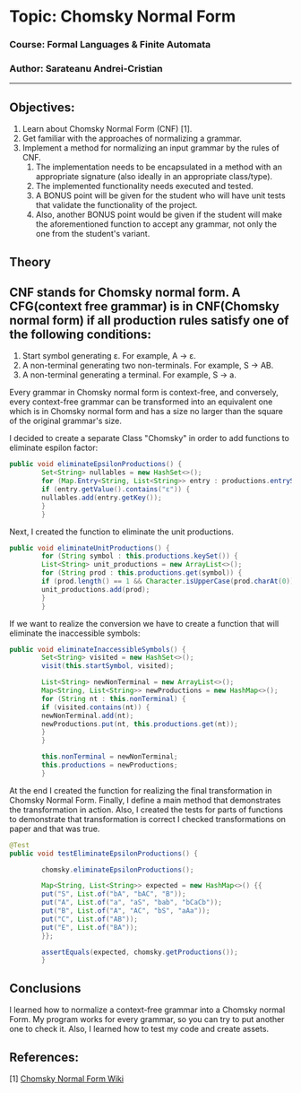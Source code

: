 # Topic: Chomsky Normal Form

### Course: Formal Languages & Finite Automata
### Author: Sarateanu Andrei-Cristian

---


## Objectives:
1. Learn about Chomsky Normal Form (CNF) [1].
2. Get familiar with the approaches of normalizing a grammar.
3. Implement a method for normalizing an input grammar by the rules of CNF.
    1. The implementation needs to be encapsulated in a method with an appropriate signature (also ideally in an appropriate class/type).
    2. The implemented functionality needs executed and tested.
    3. A BONUS point will be given for the student who will have unit tests that validate the functionality of the project.
    4. Also, another BONUS point would be given if the student will make the aforementioned function to accept any grammar, not only the one from the student's variant.

## Theory
## CNF stands for Chomsky normal form. A CFG(context free grammar) is in CNF(Chomsky normal form) if all production rules satisfy one of the following conditions:
1) Start symbol generating ε. For example, A → ε.
2) A non-terminal generating two non-terminals. For example, S → AB.
3) A non-terminal generating a terminal. For example, S → a.

Every grammar in Chomsky normal form is context-free, and conversely, every context-free grammar can be transformed into an equivalent one which is in Chomsky normal form and has a size no larger than the square of the original grammar's size.

I decided to create a separate Class "Chomsky" in order to add functions to eliminate espilon factor:

```java
public void eliminateEpsilonProductions() {
        Set<String> nullables = new HashSet<>();
        for (Map.Entry<String, List<String>> entry : productions.entrySet()) {
        if (entry.getValue().contains("ε")) {
        nullables.add(entry.getKey());
        }
        }
```

Next, I created the function to eliminate the unit productions.

```java
public void eliminateUnitProductions() {
        for (String symbol : this.productions.keySet()) {
        List<String> unit_productions = new ArrayList<>();
        for (String prod : this.productions.get(symbol)) {
        if (prod.length() == 1 && Character.isUpperCase(prod.charAt(0))) {
        unit_productions.add(prod);
        }
        }
```

If we want to realize the conversion we have to create a function that will eliminate the inaccessible symbols:

```java
public void eliminateInaccessibleSymbols() {
        Set<String> visited = new HashSet<>();
        visit(this.startSymbol, visited);

        List<String> newNonTerminal = new ArrayList<>();
        Map<String, List<String>> newProductions = new HashMap<>();
        for (String nt : this.nonTerminal) {
        if (visited.contains(nt)) {
        newNonTerminal.add(nt);
        newProductions.put(nt, this.productions.get(nt));
        }
        }

        this.nonTerminal = newNonTerminal;
        this.productions = newProductions;
        }
```

At the end I created the function for realizing the final transformation in Chomsky Normal Form.
Finally, I define a main method that demonstrates the transformation in action. Also, I created the tests for parts of functions to demonstrate that transformation is correct 
I checked transformations on paper and that was true.

```java
@Test
public void testEliminateEpsilonProductions() {

        chomsky.eliminateEpsilonProductions();

        Map<String, List<String>> expected = new HashMap<>() {{
        put("S", List.of("bA", "bAC", "B"));
        put("A", List.of("a", "aS", "bab", "bCaCb"));
        put("B", List.of("A", "AC", "bS", "aAa"));
        put("C", List.of("AB"));
        put("E", List.of("BA"));
        }};

        assertEquals(expected, chomsky.getProductions());
        }
```


## Conclusions

I learned how to normalize a context-free grammar into a Chomsky normal Form. My program works for every grammar, so you can try to put another one to check it. Also, I learned how to test my code and create assets.

## References:
[1] [Chomsky Normal Form Wiki](https://en.wikipedia.org/wiki/Chomsky_normal_form)
